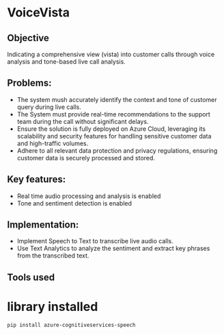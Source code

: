 # VoiceVista

## Objective 

Indicating a comprehensive view (vista) into customer calls through voice analysis and tone-based live call analysis.

## Problems:
- The system mush accurately identify the context and tone of customer query during live calls.
- The System must provide real-time recommendations to the support team during the call without significant delays.
- Ensure the solution is fully deployed on Azure Cloud, leveraging its scalability and security features for handling sensitive customer data and high-traffic volumes.
- Adhere to all relevant data protection and privacy regulations, ensuring customer data is securely processed and stored.

## Key features:
- Real time audio processing and analysis is enabled
- Tone and sentiment detection is enabled

## Implementation:
- Implement Speech to Text to transcribe live audio calls.
- Use Text Analytics to analyze the sentiment and extract key phrases from the transcribed text.

## Tools used


# library installed 
```commandline
pip install azure-cognitiveservices-speech
```